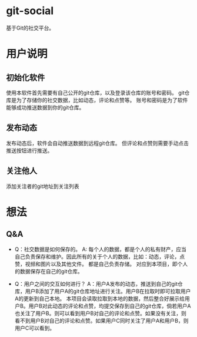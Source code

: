 # git-social

基于Git的社交平台。

# 用户说明

## 初始化软件
使用本软件首先需要有自己公开的git仓库，以及登录该仓库的账号和密码。
git仓库是为了存储你的社交数据，比如动态，评论和点赞等。
账号和密码是为了软件能够成功推送数据到你的git仓库。

## 发布动态
发布动态后，软件会自动推送数据到远程git仓库。
但评论和点赞则需要手动点击推送按钮进行推送。

## 关注他人
添加关注者的git地址到关注列表

# 想法

## Q&A

- Q：社交数据是如何保存的。
A: 每个人的数据，都是个人的私有财产，应当自己负责保存和维护。因此所有的关于个人的数据，比如：动态，评论，点赞，视频和图片以及其他文件。
都是自己负责存储。
对应到本项目，即个人的数据保存在自己的git仓库。

- Q：用户之间的交互如何进行？
A：用户A发布的动态，推送到自己的git仓库，用户B添加了用户A的git仓库地址进行关注。用户B在拉取时即可拉取用户A的更新到自己本地。
本项目会读取拉取到本地的数据，然后整合好展示给用户B。用户B对此动态的评论和点赞，均提交保存到自己的git仓库，倘若用户A也关注了用户B。则可以看到用户B对自己的评论和点赞。如果没有关注，则看不到用户B对自己的评论和点赞。如果用户C同时关注了用户A和用户B，则用户C可以看到。
